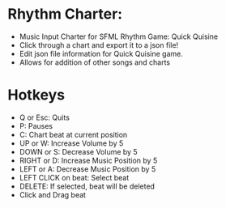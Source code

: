 # Rhythm Charter: 
* Music Input Charter for SFML Rhythm Game: Quick Quisine
* Click through a chart and export it to a json file!
* Edit json file information for Quick Quisine game.
* Allows for addition of other songs and charts

# Hotkeys

* Q or Esc: Quits 
* P: Pauses
* C: Chart beat at current position
* UP or W: Increase Volume by 5
* DOWN or S: Decrease Volume by 5
* RIGHT or D: Increase Music Position by 5
* LEFT or A: Decrease Music Position by 5
* LEFT CLICK on beat: Select beat
* DELETE: If selected, beat will be deleted
* Click and Drag beat
